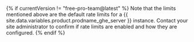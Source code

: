 {% if currentVersion != "free-pro-team@latest" %}
Note that the limits mentioned above are the default rate limits for a {{ site.data.variables.product.prodname_ghe_server }} instance. Contact your site administrator to confirm if rate limits are enabled and how they are configured.
{% endif %}
